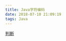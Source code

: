 ```yaml
---
title: Java字符编码
date: 2018-07-10 21:09:19
tags: Java
---
```

[判断](http://blog.csdn.net/witsmakemen/article/details/8205211)